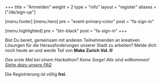 +++
title = "Anmelden"
weight = 2
type = "info"
layout = "register"
aliases = ["/de/sign-up"]

[menu.footer]
[menu.hero]
  pre = "event-primary-color"
  post = "fa-sign-in"

[menu.highlighted]
  pre = "btn-black"
  post = "fa-sign-in"
+++

Bist Du bereit, gemeinsam mit anderen Teilnehmenden an kreativen Lösungen für die Herausforderungen unserer Stadt zu arbeiten? Melde dich noch heute an und werde Teil von **Make Zurich Vol. II**!

*Das erste Mal bei einem Hackathon? Keine Sorge! Alle sind willkommen! [Siehe dazu  unsere FAQ](/de/about)*

Die Registrierung ist völlig **frei**.
